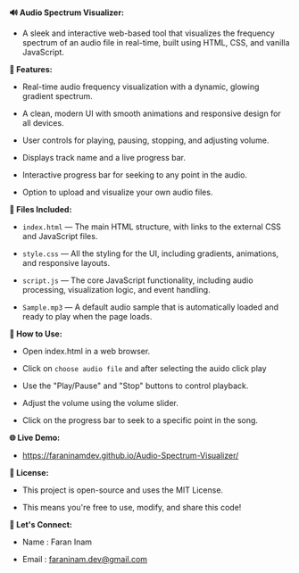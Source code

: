 __🔊 Audio Spectrum Visualizer:__

- A sleek and interactive web-based tool that visualizes the frequency spectrum of an audio file in real-time, built using HTML, CSS, and vanilla JavaScript.

__🌟 Features:__

- Real-time audio frequency visualization with a dynamic, glowing gradient spectrum.

- A clean, modern UI with smooth animations and responsive design for all devices.

- User controls for playing, pausing, stopping, and adjusting volume.

- Displays track name and a live progress bar.

- Interactive progress bar for seeking to any point in the audio.

- Option to upload and visualize your own audio files.

__📁 Files Included:__

- `index.html` — The main HTML structure, with links to the external CSS and JavaScript files.

- `style.css` — All the styling for the UI, including gradients, animations, and responsive layouts.

- `script.js` — The core JavaScript functionality, including audio processing, visualization logic, and event handling.

- `Sample.mp3` — A default audio sample that is automatically loaded and ready to play when the page loads.

__🚀 How to Use:__

- Open index.html in a web browser.

- Click on `choose audio file` and after selecting the auido click play

- Use the "Play/Pause" and "Stop" buttons to control playback.

- Adjust the volume using the volume slider.

- Click on the progress bar to seek to a specific point in the song.

__🌐 Live Demo:__

- https://faraninamdev.github.io/Audio-Spectrum-Visualizer/

__📄 License:__

- This project is open-source and uses the MIT License.

- This means you're free to use, modify, and share this code!

__📧 Let's Connect:__

- Name : Faran Inam
  
- Email : faraninam.dev@gmail.com
